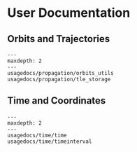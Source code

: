 # User Documentation

## Orbits and Trajectories

```{toctree} 
---
maxdepth: 2
---
usagedocs/propagation/orbits_utils
usagedocs/propagation/tle_storage
```

## Time and Coordinates

```{toctree} 
---
maxdepth: 2
---
usagedocs/time/time
usagedocs/time/timeinterval

```



